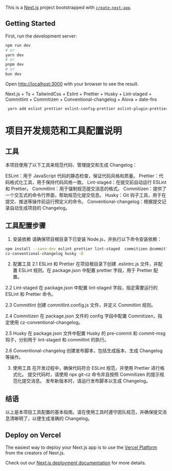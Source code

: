 This is a [Next.js](https://nextjs.org/) project bootstrapped
with [`create-next-app`](https://github.com/vercel/next.js/tree/canary/packages/create-next-app).

## Getting Started

First, run the development server:

```bash
npm run dev
# or
yarn dev
# or
pnpm dev
# or
bun dev
```

Open [http://localhost:3000](http://localhost:3000) with your browser to see the result.

Next.js + Ts + 
TailwindCss +
Eslint + Prettier + Husky + Lint-staged + Commitlint + Commitizen + Conventional-changelog + 
Alova + 
date-fns

```bash
 yarn add eslint prettier eslint-config-prettier eslint-plugin-prettier -D
```

# 项目开发规范和工具配置说明

## 工具

本项目使用了以下工具来规范代码、管理提交和生成 Changelog：

ESLint：用于 JavaScript 代码的静态检查，保证代码风格和质量。
Prettier：代码格式化工具，用于保持代码风格一致。
Lint-staged：在提交前自动运行 ESLint 和 Prettier。
Commitlint：用于强制规范提交消息的格式。
Commitizen：提供了一个交互式的命令行界面，帮助规范化提交信息。
Husky：Git 钩子工具，用于在提交、推送等操作前运行预定义的命令。
Conventional-changelog：根据提交记录自动生成项目的 Changelog。

## 工具配置步骤

1. 安装依赖
   请确保项目根目录下已安装 Node.js，并执行以下命令安装依赖：

```bash
npm install --save-dev eslint prettier lint-staged  commitizen @commitlint/cli @commitlint/config-conventional
cz-conventional-changelog husky -D
```

2. 配置工具
   2.1 ESLint 和 Prettier
   在项目根目录下创建 .eslintrc.js 文件，并配置 ESLint 规则。在 package.json 中配置 prettier 字段，用于 Prettier 配置。

2.2 Lint-staged
在 package.json 中配置 lint-staged 字段，指定需要运行的 ESLint 和 Prettier 命令。

2.3 Commitlint
创建 commitlint.config.js 文件，并定义 Commitlint 规则。

2.4 Commitizen
在 package.json 文件的 config 字段中配置 Commitizen，指定使用 cz-conventional-changelog。

2.5 Husky
在 package.json 文件中配置 Husky 的 pre-commit 和 commit-msg 钩子，分别用于 lint-staged 和 commitlint 的执行。

2.6 Conventional-changelog
创建发布脚本，包括生成版本、生成 Changelog 等操作。

3. 使用工具
   在开发过程中，确保代码符合 ESLint 规范，并使用 Prettier 进行格式化。
   提交代码时，请使用 npx git-cz 命令并且按照 Commitizen 的提示规范化提交消息。
   发布新版本时，请运行发布脚本以生成 Changelog。

## 结语

以上是本项目工具配置的基本指南。请在使用工具时遵守团队规范，并确保提交消息清晰明了，以便生成准确的 Changelog。

## Deploy on Vercel

The easiest way to deploy your Next.js app is to use
the [Vercel Platform](https://vercel.com/new?utm_medium=default-template&filter=next.js&utm_source=create-next-app&utm_campaign=create-next-app-readme)
from the creators of Next.js.

Check out our [Next.js deployment documentation](https://nextjs.org/docs/deployment) for more details.
